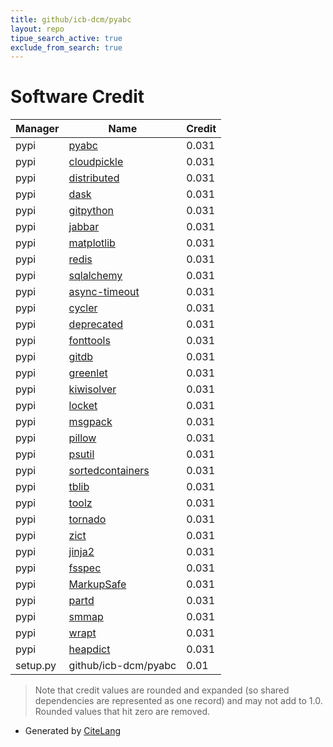 ```yaml
---
title: github/icb-dcm/pyabc
layout: repo
tipue_search_active: true
exclude_from_search: true
---
```

# Software Credit

|Manager|Name|Credit|
|-------|----|------|
|pypi|[pyabc](https://github.com/icb-dcm/pyabc)|0.031|
|pypi|[cloudpickle](https://pypi.org/project/cloudpickle)|0.031|
|pypi|[distributed](https://pypi.org/project/distributed)|0.031|
|pypi|[dask](https://pypi.org/project/dask)|0.031|
|pypi|[gitpython](https://pypi.org/project/gitpython)|0.031|
|pypi|[jabbar](https://pypi.org/project/jabbar)|0.031|
|pypi|[matplotlib](https://pypi.org/project/matplotlib)|0.031|
|pypi|[redis](https://pypi.org/project/redis)|0.031|
|pypi|[sqlalchemy](https://pypi.org/project/sqlalchemy)|0.031|
|pypi|[async-timeout](https://pypi.org/project/async-timeout)|0.031|
|pypi|[cycler](https://pypi.org/project/cycler)|0.031|
|pypi|[deprecated](https://pypi.org/project/deprecated)|0.031|
|pypi|[fonttools](https://pypi.org/project/fonttools)|0.031|
|pypi|[gitdb](https://pypi.org/project/gitdb)|0.031|
|pypi|[greenlet](https://pypi.org/project/greenlet)|0.031|
|pypi|[kiwisolver](https://pypi.org/project/kiwisolver)|0.031|
|pypi|[locket](https://pypi.org/project/locket)|0.031|
|pypi|[msgpack](https://pypi.org/project/msgpack)|0.031|
|pypi|[pillow](https://pypi.org/project/pillow)|0.031|
|pypi|[psutil](https://pypi.org/project/psutil)|0.031|
|pypi|[sortedcontainers](https://pypi.org/project/sortedcontainers)|0.031|
|pypi|[tblib](https://pypi.org/project/tblib)|0.031|
|pypi|[toolz](https://pypi.org/project/toolz)|0.031|
|pypi|[tornado](https://pypi.org/project/tornado)|0.031|
|pypi|[zict](https://pypi.org/project/zict)|0.031|
|pypi|[jinja2](https://pypi.org/project/jinja2)|0.031|
|pypi|[fsspec](https://pypi.org/project/fsspec)|0.031|
|pypi|[MarkupSafe](https://pypi.org/project/MarkupSafe)|0.031|
|pypi|[partd](https://pypi.org/project/partd)|0.031|
|pypi|[smmap](https://pypi.org/project/smmap)|0.031|
|pypi|[wrapt](https://pypi.org/project/wrapt)|0.031|
|pypi|[heapdict](https://pypi.org/project/heapdict)|0.031|
|setup.py|github/icb-dcm/pyabc|0.01|


> Note that credit values are rounded and expanded (so shared dependencies are represented as one record) and may not add to 1.0. Rounded values that hit zero are removed.


- Generated by [CiteLang](https://github.com/vsoch/citelang)
